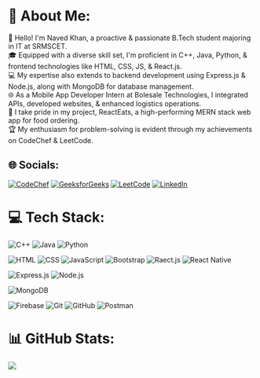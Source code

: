 # 💫 About Me:
👋 Hello! I'm Naved Khan, a proactive & passionate B.Tech student majoring in IT at SRMSCET.<br>🎓 Equipped with a diverse skill set, I'm proficient in C++, Java, Python, & frontend technologies like HTML, CSS, JS, & React.js. <br>💻 My expertise also extends to backend development using Express.js & Node.js, along with MongoDB for database management. <br>🌐 As a Mobile App Developer Intern at Bolesale Technologies, I integrated APIs, developed websites, & enhanced logistics operations. <br>📱 I take pride in my project, ReactEats, a high-performing MERN stack web app for food ordering. <br>🏆 My enthusiasm for problem-solving is evident through my achievements on CodeChef & LeetCode.<br>


## 🌐 Socials:
[![CodeChef](https://img.shields.io/badge/Codechef-%23B92B27.svg?&style=for-the-badge&logo=Codechef&logoColor=white)](https://www.codechef.com/users/navedkhan) [![GeeksforGeeks](https://img.shields.io/badge/GeeksforGeeks-298D46?style=for-the-badge&logo=geeksforgeeks&logoColor=white)](https://auth.geeksforgeeks.org/user/navedkhan19032002) [![LeetCode](https://img.shields.io/badge/-LeetCode-FFA116?style=for-the-badge&logo=LeetCode&logoColor=black)](https://leetcode.com/navedkhan/) [![LinkedIn](https://img.shields.io/badge/LinkedIn-0077B5?style=for-the-badge&logo=linkedin&logoColor=white)](https://www.linkedin.com/in/navedkhan2002/) 

# 💻 Tech Stack:
![C++](https://img.shields.io/badge/C%2B%2B-00599C?style=for-the-badge&logo=c%2B%2B&logoColor=white) ![Java](https://img.shields.io/badge/Java-ED8B00?style=for-the-badge&logo=openjdk&logoColor=white) ![Python](https://img.shields.io/badge/Python-3776AB?style=for-the-badge&logo=python&logoColor=white)

![HTML](https://img.shields.io/badge/HTML5-E34F26?style=for-the-badge&logo=html5&logoColor=white) ![CSS](https://img.shields.io/badge/CSS3-1572B6?style=for-the-badge&logo=css3&logoColor=white) ![JavaScript](https://img.shields.io/badge/JavaScript-323330?style=for-the-badge&logo=javascript&logoColor=F7DF1E) ![Bootstrap](https://img.shields.io/badge/Bootstrap-563D7C?style=for-the-badge&logo=bootstrap&logoColor=white) ![Raect.js](https://img.shields.io/badge/React-20232A?style=for-the-badge&logo=react&logoColor=61DAFB) ![React Native](https://img.shields.io/badge/React_Router-CA4245?style=for-the-badge&logo=react-router&logoColor=white)

![Express.js](https://img.shields.io/badge/Express.js-404D59?style=for-the-badge) ![Node.js](https://img.shields.io/badge/Node.js-43853D?style=for-the-badge&logo=node.js&logoColor=white)

![MongoDB](https://img.shields.io/badge/MongoDB-4EA94B?style=for-the-badge&logo=mongodb&logoColor=white)

![Firebase](https://img.shields.io/badge/Firebase-039BE5?style=for-the-badge&logo=Firebase&logoColor=white) ![Git](https://img.shields.io/badge/git-%23F05033.svg?style=for-the-badge&logo=git&logoColor=white) ![GitHub](https://img.shields.io/badge/github-%23121011.svg?style=for-the-badge&logo=github&logoColor=white) ![Postman](https://img.shields.io/badge/Postman-FF6C37?style=for-the-badge&logo=postman&logoColor=white)

# 📊 GitHub Stats:
![](https://github-readme-stats.vercel.app/api/top-langs/?username=navedkhan1903&theme=dark&hide_border=true&include_all_commits=false&count_private=false&layout=compact)
